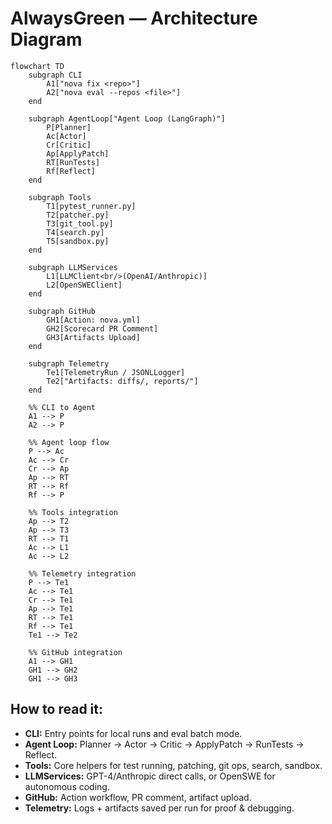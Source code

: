 # AlwaysGreen — Architecture Diagram

```mermaid
flowchart TD
    subgraph CLI
        A1["nova fix <repo>"]
        A2["nova eval --repos <file>"]
    end

    subgraph AgentLoop["Agent Loop (LangGraph)"]
        P[Planner]
        Ac[Actor]
        Cr[Critic]
        Ap[ApplyPatch]
        RT[RunTests]
        Rf[Reflect]
    end

    subgraph Tools
        T1[pytest_runner.py]
        T2[patcher.py]
        T3[git_tool.py]
        T4[search.py]
        T5[sandbox.py]
    end

    subgraph LLMServices
        L1[LLMClient<br/>(OpenAI/Anthropic)]
        L2[OpenSWEClient]
    end

    subgraph GitHub
        GH1[Action: nova.yml]
        GH2[Scorecard PR Comment]
        GH3[Artifacts Upload]
    end

    subgraph Telemetry
        Te1[TelemetryRun / JSONLLogger]
        Te2["Artifacts: diffs/, reports/"]
    end

    %% CLI to Agent
    A1 --> P
    A2 --> P

    %% Agent loop flow
    P --> Ac
    Ac --> Cr
    Cr --> Ap
    Ap --> RT
    RT --> Rf
    Rf --> P

    %% Tools integration
    Ap --> T2
    Ap --> T3
    RT --> T1
    Ac --> L1
    Ac --> L2

    %% Telemetry integration
    P --> Te1
    Ac --> Te1
    Cr --> Te1
    Ap --> Te1
    RT --> Te1
    Rf --> Te1
    Te1 --> Te2

    %% GitHub integration
    A1 --> GH1
    GH1 --> GH2
    GH1 --> GH3
```

## How to read it:
- **CLI:** Entry points for local runs and eval batch mode.
- **Agent Loop:** Planner → Actor → Critic → ApplyPatch → RunTests → Reflect.
- **Tools:** Core helpers for test running, patching, git ops, search, sandbox.
- **LLMServices:** GPT-4/Anthropic direct calls, or OpenSWE for autonomous coding.
- **GitHub:** Action workflow, PR comment, artifact upload.
- **Telemetry:** Logs + artifacts saved per run for proof & debugging.
